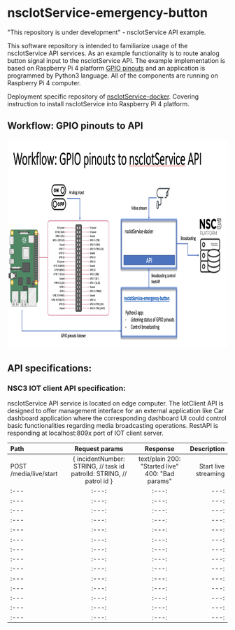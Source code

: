 # nscIotService-emergency-button
"This repository is under development" - nscIotService API example.

This software repository is intended to familiarize usage of the nscIotService API services. As an example functionality is to route analog button signal input to the nscIotService API. The example implementation is based on Raspberry Pi 4 platform [GPIO pinouts](https://www.raspberrypi.org/documentation/usage/gpio/) and an application is programmed by Python3 language. All of the components are running on Raspberry Pi 4 computer.

Deployment specific repository of [nscIotService-docker](https://github.com/NSION/nscIotService-docker). Covering instruction to install nscIotService into Raspberry Pi 4 platform.
## Workflow: GPIO pinouts to API
<img src="https://github.com/NSION/nscIotService-emergency-button/blob/main/nscIotService-API-example1.png" width="800" height="480">

## API specifications:
### NSC3 IOT client API specification:
nscIotService API service is located on edge computer. The IotClient API is designed to offer management interface for an external application like Car dashboard application where the corresponding dashboard UI could control basic functionalities regarding media broadcasting operations.
RestAPI is responding at localhost:809x port of IOT client server.

| Path | Request params | Response | Description |
| :--- |     :---:      |   :---:  |       ---:  |
|POST /media/live/start | { incidentNumber: STRING, // task id patrolId: STRING, // patrol id } | text/plain 200: "Started live" 400: "Bad params"  | Start live streaming |
| :--- |     :---:      |   :---:  |       ---:  |
| :--- |     :---:      |   :---:  |       ---:  |
| :--- |     :---:      |   :---:  |       ---:  |
| :--- |     :---:      |   :---:  |       ---:  |
| :--- |     :---:      |   :---:  |       ---:  |
| :--- |     :---:      |   :---:  |       ---:  |
| :--- |     :---:      |   :---:  |       ---:  |
| :--- |     :---:      |   :---:  |       ---:  |
| :--- |     :---:      |   :---:  |       ---:  |
| :--- |     :---:      |   :---:  |       ---:  |
| :--- |     :---:      |   :---:  |       ---:  |
| :--- |     :---:      |   :---:  |       ---:  |
| :--- |     :---:      |   :---:  |       ---:  |
| :--- |     :---:      |   :---:  |       ---:  |
